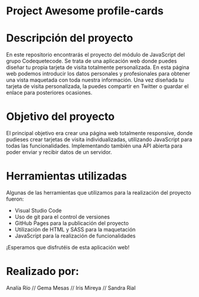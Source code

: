 # Project Awesome profile-cards

# Descripción del proyecto

En este repositorio encontrarás el proyecto del módulo de JavaScript del grupo Codequetecode.
Se trata de una aplicación web donde puedes diseñar tu propia tarjeta de visita totalmente personalizada.
En esta página web podemos introducir los datos personales y profesionales para obtener una vista maquetada con toda nuestra información. Una vez diseñada tu tarjeta de visita personalizada, la puedes compartir en Twitter o guardar el enlace para posteriores ocasiones.

# Objetivo del proyecto

El principal objetivo era crear una página web totalmente responsive, donde pudieses crear tarjetas de visita individualizadas, utilizando JavaScript para todas las funcionalidades. Implementando también una API abierta para poder enviar y recibir datos de un servidor.

# Herramientas utilizadas

Algunas de las herramientas que utilizamos para la realización del proyecto fueron:

- Visual Studio Code
- Uso de git para el control de versiones
- GitHub Pages para la publicación del proyecto
- Utilización de HTML y SASS para la maquetación
- JavaScript para la realización de funcionalidades

¡Esperamos que disfrutéis de esta aplicación web!

# Realizado por:

Analía Río //
Gema Mesas //
Iris Mireya //
Sandra Rial
